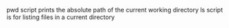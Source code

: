 pwd script prints the absolute path of the current working directory
ls script is for listing files in a current directory
